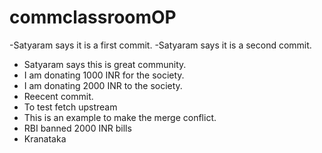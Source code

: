 # commclassroomOP
-Satyaram says it is a first commit.
-Satyaram says it is a second commit.
- Satyaram says this is great community.
- I am donating 1000 INR for the society.
- I am donating 2000 INR to the society.
- Reecent commit.
- To test fetch upstream
- This is an example to make the merge conflict.
- RBI banned 2000 INR bills
- Kranataka
